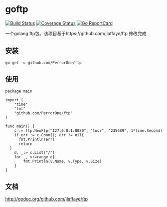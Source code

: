 # goftp #

[![Build Status](https://travis-ci.org/jlaffaye/ftp.svg?branch=master)](https://travis-ci.org/jlaffaye/ftp)
[![Coverage Status](https://coveralls.io/repos/jlaffaye/ftp/badge.svg?branch=master&service=github)](https://coveralls.io/github/jlaffaye/ftp?branch=master)
[![Go ReportCard](http://goreportcard.com/badge/jlaffaye/ftp)](http://goreportcard.com/report/jlaffaye/ftp)

一个golang ftp包。该项目基于https://github.com/jlaffaye/ftp 修改完成

## 安装 ##

```
go get -u github.com/PerrorOne/ftp
```
## 使用 ##
```
package main

import (
	"time"
	"fmt"
	"github.com/PerrorOne/ftp"
)

func main() {
	c := ftp.NewFtp("127.0.0.1:8080", "toor", "235689", 1*time.Second)
	if err := c.Conn(); err != nil{
      fmt.Println(err)
      return
  }
	d, _:= c.List("/")
	for _, v:=range d{
		fmt.Println(v.Name, v.Type, v.Size)
	}
}
```

## 文档 ##

http://godoc.org/github.com/jlaffaye/ftp
